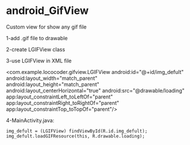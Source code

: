 # android_GifView
Custom view for show any gif file

1-add .gif file to drawable

2-create LGIFView class

3-use LGIFView in XML file
 
 <com.example.lococoder.gifview.LGIFView
    android:id="@+id/img_defult"
    android:layout_width="match_parent"
    android:layout_height="match_parent"
    android:layout_centerHorizontal="true"
    android:src="@drawable/loading"
    app:layout_constraintLeft_toLeftOf="parent"
    app:layout_constraintRight_toRightOf="parent"
    app:layout_constraintTop_toTopOf="parent"/>
    
4-MainActivity.java:

    img_defult = (LGIFView) findViewById(R.id.img_defult);
    img_defult.loadGIFResource(this, R.drawable.loading);
    


